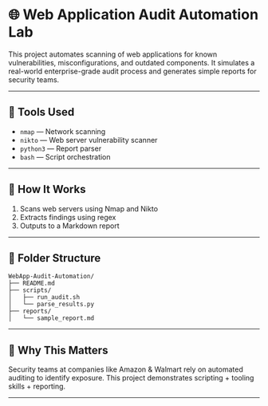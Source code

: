 # 🌐 Web Application Audit Automation Lab

This project automates scanning of web applications for known vulnerabilities, misconfigurations, and outdated components. It simulates a real-world enterprise-grade audit process and generates simple reports for security teams.

---

## 🔧 Tools Used

- `nmap` — Network scanning
- `nikto` — Web server vulnerability scanner
- `python3` — Report parser
- `bash` — Script orchestration

---

## 🚀 How It Works

1. Scans web servers using Nmap and Nikto
2. Extracts findings using regex
3. Outputs to a Markdown report

---

## 📂 Folder Structure

```
WebApp-Audit-Automation/
├── README.md
├── scripts/
│   ├── run_audit.sh
│   └── parse_results.py
├── reports/
│   └── sample_report.md
```

---

## 🧠 Why This Matters

Security teams at companies like Amazon & Walmart rely on automated auditing to identify exposure. This project demonstrates scripting + tooling skills + reporting.

---